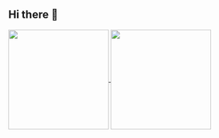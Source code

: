 ## Hi there 👋

<a href="https://github.com/tiagofcvale/github-readme-stats">
  <img height=200 align="center" src="https://github-readme-stats.vercel.app/api?username=tiagofcvale" />
</a>
<a href="https://github.com/tiagofcvale/convoychat">
  <img height=200 align="center" src="https://github-readme-stats.vercel.app/api/top-langs?username=tiagofcvale&layout=compact&langs_count=8&card_width=320" />
</a>
